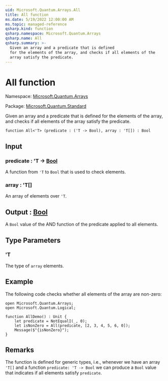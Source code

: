 ```yaml
---
uid: Microsoft.Quantum.Arrays.All
title: All function
ms.date: 5/19/2022 12:00:00 AM
ms.topic: managed-reference
qsharp.kind: function
qsharp.namespace: Microsoft.Quantum.Arrays
qsharp.name: All
qsharp.summary: >-
  Given an array and a predicate that is defined
  for the elements of the array, and checks if all elements of the
  array satisfy the predicate.
---
```


# All function

Namespace: [Microsoft.Quantum.Arrays](xref:Microsoft.Quantum.Arrays)

Package: [Microsoft.Quantum.Standard](https://nuget.org/packages/Microsoft.Quantum.Standard)


Given an array and a predicate that is definedfor the elements of the array, and checks if all elements of thearray satisfy the predicate.

```qsharp
function All<'T> (predicate : ('T -> Bool), array : 'T[]) : Bool
```


## Input

### predicate : 'T -> [Bool](xref:microsoft.quantum.qsharp.valueliterals#bool-literals)

A function from `'T` to `Bool` that is used to check elements.


### array : 'T[]

An array of elements over `'T`.



## Output : [Bool](xref:microsoft.quantum.qsharp.valueliterals#bool-literals)

A `Bool` value of the AND function of the predicate applied to all elements.

## Type Parameters

### 'T

The type of `array` elements.

## Example

The following code checks whether all elements of the array are non-zero:```qsharpopen Microsoft.Quantum.Arrays;open Microsoft.Quantum.Logical;function AllDemo() : Unit {    let predicate = NotEqualI(_, 0);    let isNonZero = All(predicate, [2, 3, 4, 5, 6, 0]);    Message($"{isNonZero}");}```

## Remarks

The function is defined for generic types, i.e., whenever we havean array `'T[]` and a function `predicate: 'T -> Bool` we can producea `Bool` value that indicates if all elements satisfy `predicate`.